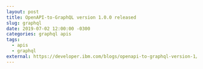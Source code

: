 ```yaml
---
layout: post
title: OpenAPI-to-GraphQL version 1.0.0 released
slug: graphql
date: 2019-07-02 12:00:00 -0300
categories: graphql apis
tags:
  - apis
  - graphql
external: https://developer.ibm.com/blogs/openapi-to-graphql-version-1/
---
```

